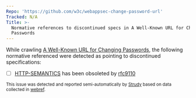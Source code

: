 ```yaml
---
Repo: 'https://github.com/w3c/webappsec-change-password-url'
Tracked: N/A
Title: >-
  Normative references to discontinued specs in A Well-Known URL for Changing
  Passwords
---
```


While crawling [A Well-Known URL for Changing Passwords](https://w3c.github.io/webappsec-change-password-url/), the following normative referenced were detected as pointing to discontinued specifications:
* [ ] [HTTP-SEMANTICS](https://httpwg.org/specs/rfc7231.html) has been obsoleted by [rfc9110](https://httpwg.org/specs/rfc9110.html)

<sub>This issue was detected and reported semi-automatically by [Strudy](https://github.com/w3c/strudy/) based on data collected in [webref](https://github.com/w3c/webref/).</sub>

